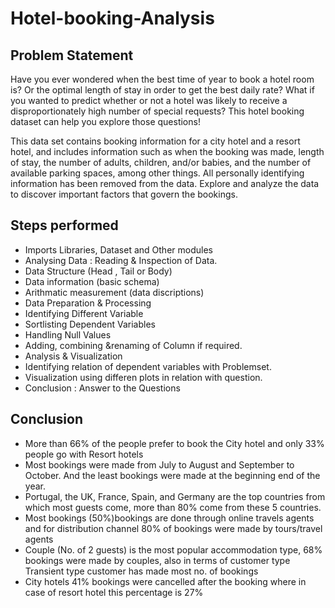 # Hotel-booking-Analysis
## Problem Statement
Have you ever wondered when the best time of year to book a hotel room is? Or the optimal length of stay in order to get the best daily rate? What if you wanted to predict whether or not a hotel was likely to receive a disproportionately high number of special requests? This hotel booking dataset can help you explore those questions!

This data set contains booking information for a city hotel and a resort hotel, and includes information such as when the booking was made, length of stay, the number of adults, children, and/or babies, and the number of available parking spaces, among other things. All personally identifying information has been removed from the data.
Explore and analyze the data to discover important factors that govern the bookings.
## Steps performed
- Imports Libraries, Dataset and Other modules
- Analysing Data : Reading & Inspection of Data.
- Data Structure (Head , Tail or Body)
- Data information (basic schema)
- Arithmatic measurement (data discriptions)
- Data Preparation & Processing
- Identifying Different Variable
- Sortlisting Dependent Variables
- Handling Null Values
- Adding, combining &renaming of Column if required.
- Analysis & Visualization
- Identifying relation of dependent variables with Problemset.
- Visualization using differen plots in relation with question.
- Conclusion : Answer to the Questions
## Conclusion
- More than 66% of the people prefer to book the City hotel and only 33% people go with Resort hotels
- Most bookings were made from July to August and September to October. And the least bookings were made at the beginning end of the year.
- Portugal, the UK, France, Spain, and Germany are the top countries from which most guests come, more than 80% come from these 5 countries.
- Most bookings (50%)bookings are done through online travels agents and for distribution channel 80% of bookings were made by tours/travel agents
- Couple (No. of 2 guests) is the most popular accommodation type, 68% bookings were made by couples, also in terms of customer type Transient type customer has made most no. of bookings
- City hotels 41% bookings were cancelled after the booking where in case of resort hotel this percentage is 27%
